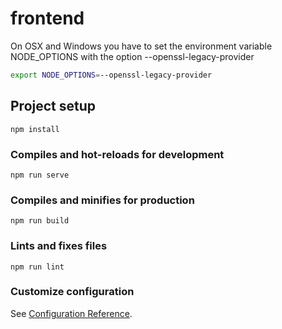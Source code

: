 # frontend

On OSX and Windows you have to set the environment variable NODE_OPTIONS with the option --openssl-legacy-provider

```bash
export NODE_OPTIONS=--openssl-legacy-provider
```


## Project setup
```
npm install
```

### Compiles and hot-reloads for development
```
npm run serve
```

### Compiles and minifies for production
```
npm run build
```

### Lints and fixes files
```
npm run lint
```

### Customize configuration
See [Configuration Reference](https://cli.vuejs.org/config/).
